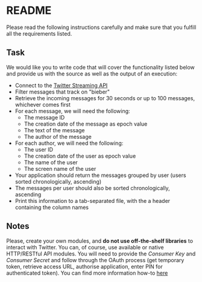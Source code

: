 # README #

Please read the following instructions carefully and make sure that you fulfill all the requirements listed.

## Task ##

We would like you to write code that will cover the functionality listed below and provide us with the source as well as the output of an execution:

+ Connect to the [Twitter Streaming API](https://developer.twitter.com/en/docs/tutorials/consuming-streaming-data)
+ Filter messages that track on "bieber"
+ Retrieve the incoming messages for 30 seconds or up to 100 messages, whichever comes first
+ For each message, we will need the following:
	* The message ID
	* The creation date of the message as epoch value
	* The text of the message
	* The author of the message
+ For each author, we will need the following:
	* The user ID
	* The creation date of the user as epoch value
	* The name of the user
	* The screen name of the user
+ Your application should return the messages grouped by user (users sorted chronologically, ascending)
+ The messages per user should also be sorted chronologically, ascending
+ Print this information to a tab-separated file, with the a header containing the column names

## Notes ##

Please, create your own modules, and **do not use off-the-shelf libraries** to interact with Twitter. You can, of course, use available or native HTTP/RESTful API modules.
You will need to provide the _Consumer Key_ and _Consumer Secret_ and follow through the OAuth process (get temporary token, retrieve access URL, authorise application, enter PIN for authenticated token). You can find more information how-to [here](https://developer.twitter.com/en/docs/basics/authentication/overview/application-only)

